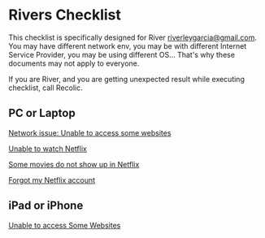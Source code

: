 # Rivers Checklist

This checklist is specifically designed for River <riverleygarcia@gmail.com>. You may have different network env, you may 
be with different Internet Service Provider, you may be using different OS... That's why these documents may not apply to everyone. 

If you are River, and you are getting unexpected result while executing checklist, call Recolic. 

## PC or Laptop

[Network issue: Unable to access some websites](./network-self-diag-pc.md)

[Unable to watch Netflix](./netflix-broken-pc.md)

[Some movies do not show up in Netflix](./netflix-region-limit.md)

[Forgot my Netflix account](https://recolic.net/res/netflix-account/) <!-- if using SpeedFrog, no acc needed. If comm100 nd, redirect to a page -->

## iPad or iPhone

[Unable to access Some Websites](./WIP.md)

